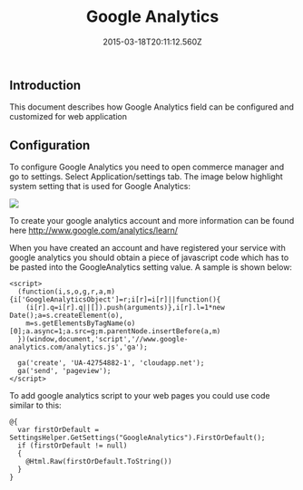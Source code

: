 ﻿---
title: Google Analytics
description: Google Analytics
layout: docs
date: 2015-03-18T20:11:12.560Z
priority: 3
---
## Introduction

This document describes how Google Analytics field can be configured and customized for web application

## Configuration

To configure Google Analytics you need to open commerce manager and go to settings. Select Application/settings tab. The image below highlight system setting that is used for Google Analytics:

<img src="../../../../assets/images/Settings.png" />

To create your google analytics account and more information can be found here <a href="http://www.google.com/analytics/learn/" rel="nofollow">http://www.google.com/analytics/learn/</a>

When you have created an account and have registered your service with google analytics you should obtain a piece of javascript code which has to be pasted into the GoogleAnalytics setting value. A sample is shown below:

```
<script>
  (function(i,s,o,g,r,a,m){i['GoogleAnalyticsObject']=r;i[r]=i[r]||function(){
    (i[r].q=i[r].q||[]).push(arguments)},i[r].l=1*new Date();a=s.createElement(o),
    m=s.getElementsByTagName(o)[0];a.async=1;a.src=g;m.parentNode.insertBefore(a,m)
  })(window,document,'script','//www.google-analytics.com/analytics.js','ga');

  ga('create', 'UA-42754882-1', 'cloudapp.net');
  ga('send', 'pageview');
</script>
```

To add google analytics script to your web pages you could use code similar to this:

```
@{
  var firstOrDefault = SettingsHelper.GetSettings("GoogleAnalytics").FirstOrDefault();
  if (firstOrDefault != null)
  {
    @Html.Raw(firstOrDefault.ToString())
  }
}
```
